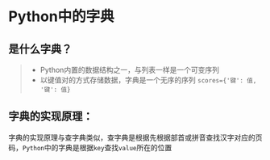# Python中的字典
## 是什么字典？
 >- Python内置的数据结构之一，与列表一样是一个可变序列
 >- 以键值对的方式存储数据，字典是一个无序的序列
 `scores={'键': 值, '键': 值}`

## 字典的实现原理：
 字典的实现原理与查字典类似，查字典是根据先根据部首或拼音查找汉字对应的页码，`Python`中的字典是根据`key`查找`value`所在的位置
